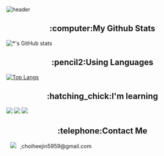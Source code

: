 ![header](https://capsule-render.vercel.app/api?type=waving&color=64c6e3&height=250&section=header&text=Heejin%20Choi&fontSize=100&animation=fadeIn&fontAlignY=38&desc=%20&descAlignY=62&descAlign=62)

<div align=center><h2>:computer:My Github Stats</h2></div>

![*'s GitHub stats](https://github-readme-stats.vercel.app/api?username=July0313&show_icons=true&theme=tokyonight)

<div align=center><h2>:pencil2:Using Languages</h2></div>

[![Top Langs](https://github-readme-stats.vercel.app/api/top-langs/?username=July0313&layout=compact)](https://github.com/July0313/github-readme-stats)

<div align=center><h2>:hatching_chick:I'm learning</h2></div>

![](https://img.shields.io/badge/CSharp-239120?style=flat-square&logo=c-sharp&logoColor=white)
![](https://img.shields.io/badge/Unity-000000?style=flat-square&logo=unity&logoColor=white)
![](https://img.shields.io/badge/Unity-000000?style=flat-square&logo=rdbms&logoColor=white)

<div align=center><h2>:telephone:Contact Me</h2></div>

<a href="https://alpox.kr">
    <img 
        src="http://img.shields.io/badge/Gmail-655ced?style=flat&logo=gmail&logoColor=white"
        style="height : auto; margin-left : 10px; margin-right : 10px;"/>
</a>
choiheejin5959@gmail.com
